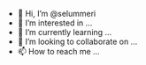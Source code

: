 - 👋 Hi, I’m @selummeri
- 👀 I’m interested in ...
- 🌱 I’m currently learning ...
- 💞️ I’m looking to collaborate on ...
- 📫 How to reach me ...

<!---
selummeri/selummeri is a ✨ special ✨ repository because its `README.md` (this file) appears on your GitHub profile.
You can click the Preview link to take a look at your changes.
--->
